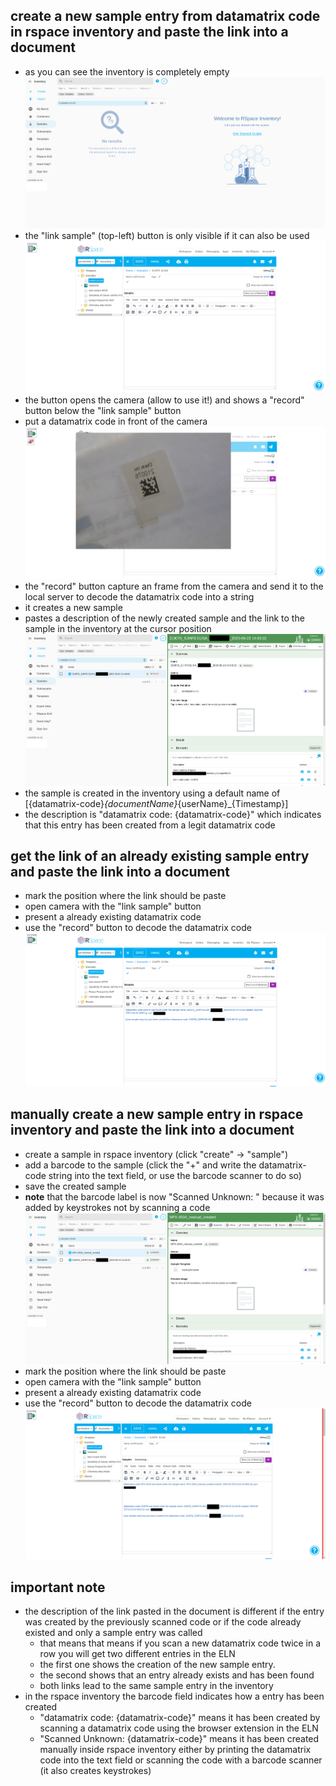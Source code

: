 ## create a new sample entry from datamatrix code in rspace inventory and paste the link into a document
- as you can see the inventory is completely empty
![empty Inventory](/example/images/empty_inv.png)
- the "link sample" (top-left) button is only visible if it can also be used
![empty ELN](/example/images/empty_ELN.png)
- the button opens the camera (allow to use it!) and shows a "record" button below the "link sample" button
- put a datamatrix code in front of the camera
![datamatrix code in front of camera](/example/images/dmtx_in_camera.png)
- the "record" button capture an frame from the camera and send it to the local server to decode the datamatrix code into a string
- it creates a new sample
- pastes a description of the newly created sample and the link to the sample in the inventory at the cursor position
![new created link in ELN](/example/images/new_sample_in_inventory.png)
- the sample is created in the inventory using a default name of \[{datamatrix-code}_{documentName}_{userName}_{Timestamp}\] 
- the description is "datamatrix code: {datamatrix-code}" which indicates that this entry has been created from a legit datamatrix code

## get the link of an already existing sample entry and paste the link into a document
- mark the position where the link should be paste
- open camera with the "link sample" button
- present a already existing datamatrix code 
- use the "record" button to decode the datamatrix code
![existing sample will be linked to document](/example/images/paste_existing_sample.png)

## manually create a new sample entry in rspace inventory and paste the link into a document
- create a sample in rspace inventory (click "create" -> "sample")
- add a barcode to the sample (click the "+" and write the datamatrix-code string into the text field, or use the barcode scanner to do so)
- save the created sample
- **note** that the barcode label is now "Scanned Unknown: " because it was added by keystrokes not by scanning a code
![manual created sample in rspace inventory](/example/images/manual_created_sample_inv.png)
- mark the position where the link should be paste
- open camera with the "link sample" button
- present a already existing datamatrix code 
- use the "record" button to decode the datamatrix code
![existing manual created sample will be linked to document](/example/images/paste_existing_manual_created_sample.png)

## important note
- the description of the link pasted in the document is different if the entry was created by the previously scanned code or if the code already existed and only a sample entry was called
  - that means that means if you scan a new datamatrix code twice in a row you will get two different entries in the ELN 
  - the first one shows the creation of the new sample entry. 
  - the second shows that an entry already exists and has been found 
  - both links lead to the same sample entry in the inventory
- in the rspace inventory the barcode field indicates how a entry has been created 
  - "datamatrix code: {datamatrix-code}" means it has been created by scanning a datamatrix code using the browser extension in the ELN
  - "Scanned Unknown: {datamatrix-code}" means it has been created manually inside rspace inventory either by printing the datamatrix code into the text field or scanning the code with a barcode scanner (it also creates keystrokes)